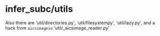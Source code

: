 # infer_subc/utils

Also there are 'util/directories.py', 'util/filesystempy', 'util/lazy.py', and a hack from `aicsimageio` 'util/_aicsimage_reader.py'